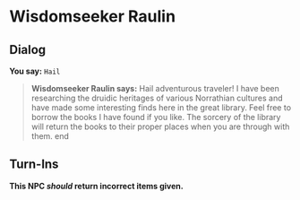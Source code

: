 # Wisdomseeker Raulin


## Dialog

**You say:** `Hail`



>**Wisdomseeker Raulin says:** Hail adventurous traveler! I have been researching the druidic heritages of various Norrathian cultures and have made some interesting finds here in the great library.  Feel free to borrow the books I have found if you like. The sorcery of the library will return the books to their proper places when you are through with them.
end



## Turn-Ins



**This NPC *should* return incorrect items given.**





